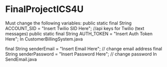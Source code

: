 # FinalProjectICS4U
 
Must change the following variables:
public static final String ACCOUNT_SID = "Insert Twilio SID Here"; //api keys for Twilio (text messages)
public static final String AUTH_TOKEN = "Insert Auth Token Here";
In CustomerBillingSystem.java

final String senderEmail = "Insert Email Here"; // change email address
final String senderPassword = "Insert Password Here"; // change password
In SendEmail.java
